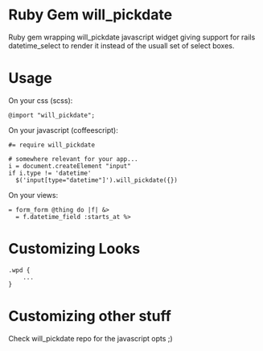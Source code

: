 Ruby Gem will_pickdate
=================

Ruby gem wrapping will_pickdate javascript widget giving support for rails datetime_select to render it instead of the usuall set of select boxes.

Usage
=====

On your css (scss):

    @import "will_pickdate";

On your javascript (coffeescript):

    #= require will_pickdate

    # somewhere relevant for your app...
    i = document.createElement "input"
    if i.type != 'datetime'
      $('input[type="datetime"]').will_pickdate({})

On your views:

    = form_form @thing do |f| &>
      = f.datetime_field :starts_at %>


Customizing Looks
=================

    .wpd {
	    ...
    }

Customizing other stuff
=======================

Check will_pickdate repo for the javascript opts ;)
